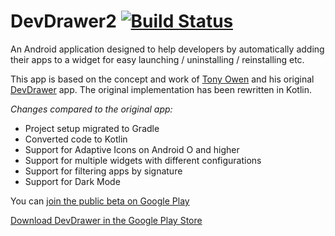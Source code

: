 # DevDrawer2 [![Build Status](https://travis-ci.org/PSDev/DevDrawer.svg?branch=master)](https://travis-ci.org/PSDev/DevDrawer)

An Android application designed to help developers by automatically adding their apps to a widget for easy launching / uninstalling / reinstalling etc.  

This app is based on the concept and work of [Tony Owen](https://github.com/tunitowen) and his original [DevDrawer](https://github.com/tunitowen/DevDrawer) app.
The original implementation has been rewritten in Kotlin.

*Changes compared to the original app:*
* Project setup migrated to Gradle
* Converted code to Kotlin
* Support for Adaptive Icons on Android O and higher
* Support for multiple widgets with different configurations
* Support for filtering apps by signature
* Support for Dark Mode

You can [join the public beta on Google Play](https://play.google.com/apps/testing/de.psdev.devdrawer)

[Download DevDrawer in the Google Play Store](https://play.google.com/store/apps/details?id=de.psdev.devdrawer)
